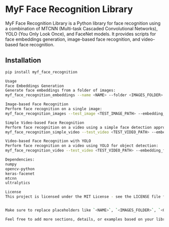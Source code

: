 # MyF Face Recognition Library

MyF Face Recognition Library is a Python library for face recognition using a combination of MTCNN (Multi-task Cascaded Convolutional Networks), YOLO (You Only Look Once), and FaceNet models. It provides scripts for face embeddings generation, image-based face recognition, and video-based face recognition.

## Installation

```bash
pip install myf_face_recognition

Usage
Face Embeddings Generation
Generate face embeddings from a folder of images:
myf_face_recognition_embeddings --name <NAME> --folder <IMAGES_FOLDER> --output <OUTPUT_FOLDER>

Image-based Face Recognition
Perform face recognition on a single image:
myf_face_recognition_images --test_image <TEST_IMAGE_PATH> --embedding_files <EMBEDDING_FILES_FOLDER>

Simple Video-based Face Recognition
Perform face recognition on a video using a simple face detection approach:
myf_face_recognition_simple_video --test_video <TEST_VIDEO_PATH> --embedding_files <EMBEDDING_FILES_FOLDER>

Video-based Face Recognition with YOLO
Perform face recognition on a video using YOLO for object detection:
myf_face_recognition_video --test_video <TEST_VIDEO_PATH> --embedding_files <EMBEDDING_FILES_FOLDER>

Dependencies:
numpy
opencv-python
keras-facenet
mtcnn
ultralytics

License
This project is licensed under the MIT License - see the LICENSE file for details.


Make sure to replace placeholders like `<NAME>`, `<IMAGES_FOLDER>`, `<OUTPUT_FOLDER>`, `<TEST_IMAGE_PATH>`, `<TEST_VIDEO_PATH>`, and `<EMBEDDING_FILES_FOLDER>` with the actual values or paths.

Feel free to add more sections, details, or examples based on your library's features and usage.
